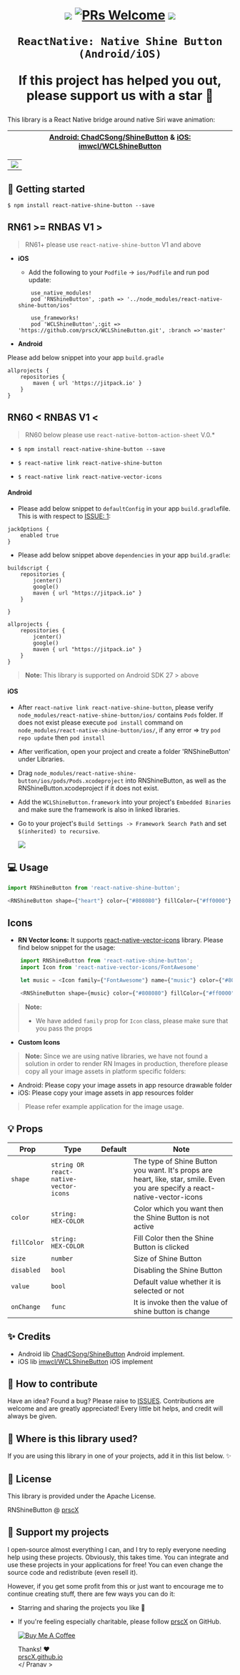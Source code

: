 <h1 align="center">

<p align="center">
  <a href="https://www.npmjs.com/package/react-native-shine-button"><img src="http://img.shields.io/npm/v/react-native-shine-button.svg?style=flat" /></a>
  <a href="https://github.com/prscX/react-native-shine-button/pulls"><img alt="PRs Welcome" src="https://img.shields.io/badge/PRs-welcome-brightgreen.svg" /></a>
  <a href="https://github.com/prscX/react-native-shine-button#License"><img src="https://img.shields.io/npm/l/react-native-shine-button.svg?style=flat" /></a>
</p>


    ReactNative: Native Shine Button (Android/iOS)

If this project has helped you out, please support us with a star 🌟
</h1>

This library is a React Native bridge around native Siri wave animation:


| **[Android: ChadCSong/ShineButton](https://github.com/ChadCSong/ShineButton) & [iOS: imwcl/WCLShineButton](https://github.com/imwcl/WCLShineButton)**             |
| ----------------- |

|              |
| ----------------- |
| <img src="./assets/hero.gif" />                  |



## 📖 Getting started

`$ npm install react-native-shine-button --save`

## **RN61 >= RNBAS V1 >**

> RN61+ please use `react-native-shine-button` V1 and above

- **iOS**

	- Add the following to your `Podfile` -> `ios/Podfile` and run pod update:

	```
	  	use_native_modules!
        pod 'RNShineButton', :path => '../node_modules/react-native-shine-button/ios'

        use_frameworks!
        pod 'WCLShineButton',:git => 'https://github.com/prscX/WCLShineButton.git', :branch =>'master'
	```

- **Android**

Please add below snippet into your app `build.gradle`

```
allprojects {
    repositories {
        maven { url 'https://jitpack.io' }
    }
}
```

## **RN60 < RNBAS V1 <**

> RN60 below please use `react-native-bottom-action-sheet` V.0.*


- `$ npm install react-native-shine-button --save`

- `$ react-native link react-native-shine-button`

- `$ react-native link react-native-vector-icons`


#### Android

- Please add below snippet to `defaultConfig` in your app `build.gradle`file. This is with respect to [ISSUE: 1](https://github.com/prscX/react-native-shine-button/issues/1):

```
jackOptions {
    enabled true
}
```

- Please add below snippet above `dependencies` in your app `build.gradle`:

```
buildscript {
    repositories {
        jcenter()
        google()
        maven { url "https://jitpack.io" }
    }

}

allprojects {
    repositories {
        jcenter()
        google()
        maven { url "https://jitpack.io" }
    }
}
```
> **Note:** This library is supported on Android SDK 27 > above


#### iOS
  - After `react-native link react-native-shine-button`, please verify `node_modules/react-native-shine-button/ios/` contains `Pods` folder. If does not exist please execute `pod install` command on `node_modules/react-native-shine-button/ios/`, if any error => try `pod repo update` then `pod install`
  - After verification, open your project and create a folder 'RNShineButton' under Libraries.
  - Drag `node_modules/react-native-shine-button/ios/pods/Pods.xcodeproject` into RNShineButton, as well as the RNShineButton.xcodeproject if it does not exist.
  - Add the `WCLShineButton.framework` into your project's `Embedded Binaries` and make sure the framework is also in linked libraries.
  - Go to your project's `Build Settings -> Framework Search Path` and set `$(inherited) to recursive`.

    <img src="assets/setup.gif" />


## 💻 Usage

```javascript
import RNShineButton from 'react-native-shine-button';

<RNShineButton shape={"heart"} color={"#808080"} fillColor={"#ff0000"} size={100} />

```

## Icons

- **RN Vector Icons:** It supports [react-native-vector-icons](https://github.com/oblador/react-native-vector-icons) library. Please find below snippet for the usage:

```javascript
    import RNShineButton from 'react-native-shine-button';
    import Icon from 'react-native-vector-icons/FontAwesome'

    let music = <Icon family={"FontAwesome"} name={"music"} color={"#808080"} />;

    <RNShineButton shape={music} color={"#808080"} fillColor={"#ff0000"} size={100} />
```

> **Note:**
> - We have added `family` prop for `Icon` class, please make sure that you pass the props


- **Custom Icons**

> **Note:**
> Since we are using native libraries, we have not found a solution in order to render RN Images in production, therefore please copy all your image assets in platform specific folders:

- Android: Please copy your image assets in app resource drawable folder
- iOS: Please copy your image assets in app resources folder

> Please refer example application for the image usage.


## 💡 Props


| Prop              | Type       | Default | Note                                                                                                       |
| ----------------- | ---------- | ------- | ---------------------------------------------------------------------------------------------------------- |
| `shape`           | `string OR react-native-vector-icons`     |         | The type of Shine Button you want. It's props are heart, like, star, smile. Even you are specify a react-native-vector-icons |
| `color`       | `string: HEX-COLOR`     |         | Color which you want then the Shine Button is not active                                                            |
| `fillColor`     | `string: HEX-COLOR` |         | Fill Color then the Shine Button is clicked                                                      |
| `size` | `number` |         | Size of Shine Button                                                   |  |
| `disabled`    | `bool`     |         | Disabling the Shine Button                                        |  |
| `value`      | `bool`     |         | Default value whether it is selected or not
| `onChange`      | `func`     |         | It is invoke then the value of shine button is change


## ✨ Credits

- Android lib [ChadCSong/ShineButton](https://github.com/ChadCSong/ShineButton) Android implement. 
- iOS lib [imwcl/WCLShineButton](https://github.com/imwcl/WCLShineButton) iOS implement

## 🤔 How to contribute
Have an idea? Found a bug? Please raise to [ISSUES](https://github.com/prscX/react-native-bottom-action-sheet/issues).
Contributions are welcome and are greatly appreciated! Every little bit helps, and credit will always be given.

## 💫 Where is this library used?
If you are using this library in one of your projects, add it in this list below. ✨


## 📜 License
This library is provided under the Apache License.

RNShineButton @ [prscX](https://github.com/prscX)

## 💖 Support my projects
I open-source almost everything I can, and I try to reply everyone needing help using these projects. Obviously, this takes time. You can integrate and use these projects in your applications for free! You can even change the source code and redistribute (even resell it).

However, if you get some profit from this or just want to encourage me to continue creating stuff, there are few ways you can do it:
* Starring and sharing the projects you like 🚀
* If you're feeling especially charitable, please follow [prscX](https://github.com/prscX) on GitHub.

  <a href="https://www.buymeacoffee.com/prscX" target="_blank"><img src="https://www.buymeacoffee.com/assets/img/custom_images/orange_img.png" alt="Buy Me A Coffee" style="height: auto !important;width: auto !important;" ></a>

  Thanks! ❤️
  <br/>
  [prscX.github.io](https://prscx.github.io)
  <br/>
  </ Pranav >